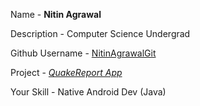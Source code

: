 Name - **Nitin Agrawal**

Description - Computer Science Undergrad

Github Username - [NitinAgrawalGit](https://github.com/NitinAgrawalgit)

Project - [_QuakeReport App_](https://github.com/NitinAgrawalgit/QuakeReport)

Your Skill - Native Android Dev (Java)